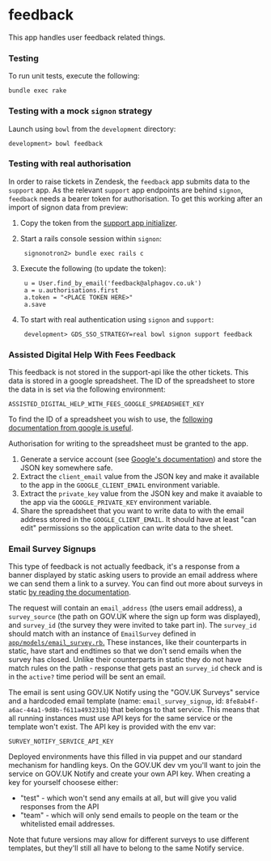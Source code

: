 feedback
========

This app handles user feedback related things.

### Testing

To run unit tests, execute the following:

    bundle exec rake

### Testing with a mock `signon` strategy

Launch using `bowl` from the `development` directory:

    development> bowl feedback

### Testing with real authorisation

In order to raise tickets in Zendesk, the `feedback` app submits data to the `support` app. As the relevant `support` app endpoints are behind `signon`, `feedback` needs a bearer token for authorisation. To get this working after an import of signon data from preview:

1. Copy the token from the [support app initializer](config/initializers/support_app.rb).

2. Start a rails console session within `signon`:

        signonotron2> bundle exec rails c

3. Execute the following (to update the token):

        u = User.find_by_email('feedback@alphagov.co.uk')
        a = u.authorisations.first
        a.token = "<PLACE TOKEN HERE>"
        a.save

4. To start with real authentication using `signon` and `support`:

        development> GDS_SSO_STRATEGY=real bowl signon support feedback

### Assisted Digital Help With Fees Feedback

This feedback is not stored in the support-api like the other tickets.  This data
is stored in a google spreadsheet.  The ID of the spreadsheet to store the data
in is set via the following environment:

    ASSISTED_DIGITAL_HELP_WITH_FEES_GOOGLE_SPREADSHEET_KEY

To find the ID of a spreadsheet you wish to use, the [following documentation
from google is useful](https://developers.google.com/sheets/guides/concepts#spreadsheet_id).

Authorisation for writing to the spreadsheet must be granted to the app.

1.  Generate a service account (see [Google's documentation](https://developers.google.com/identity/protocols/OAuth2ServiceAccount))
    and store the JSON key somewhere safe.
2.  Extract the `client_email` value from the JSON key and make it available to
    the app in the `GOOGLE_CLIENT_EMAIL` environment variable.
3.  Extract the `private_key` value from the JSON key and make it avaiable to
    the app via the `GOOGLE_PRIVATE_KEY` environment variable.
4.  Share the spreadsheet that you want to write data to with the email address
    stored in the `GOOGLE_CLIENT_EMAIL`.  It should have at least "can edit"
    permissions so the application can write data to the sheet.

### Email Survey Signups

This type of feedback is not actually feedback, it's a response from a banner
displayed by static asking users to provide an email address where we can send
them a link to a survey.  You can find out more about surveys in static [by
reading the documentation](https://github.com/alphagov/static/blob/master/doc/surveys.md).

The request will contain an `email_address` (the users email address), a
`survey_source` (the path on GOV.UK where the sign up form was displayed), and
`survey_id` (the survey they were invited to take part in).  The `survey_id`
should match with an instance of `EmailSurvey` defined in [`app/models/email_survey.rb`.](app/models/email_survey.rb)
These instances, like their counterparts in static, have start and endtimes so
that we don't send emails when the survey has closed.  Unlike their counterparts
in static they do not have match rules on the path - response that gets past an
`survey_id` check and is in the `active?` time period will be sent an email.

The email is sent using GOV.UK Notify using the "GOV.UK Surveys" service and a
hardcoded email template (name: `email_survey_signup`, id: `8fe8ab4f-a6ac-44a1-9d8b-f611a493231b`)
that belongs to that service.  This means that all running instances must use
API keys for the same service or the template won't exist.  The API key is
provided with the env var:

    SURVEY_NOTIFY_SERVICE_API_KEY

Deployed environments have this filled in via puppet and our standard mechanism
for handling keys.  On the GOV.UK dev vm you'll want to join the service on
GOV.UK Notify and create your own  API key.  When creating a key for yourself
choosese either:

* "test" - which won't send any emails at all, but will give you valid
           responses from the API
* "team" - which will only send emails to people on the team or the whitelisted
           email addresses.

Note that future versions may allow for different surveys to use different
templates, but they'll still all have to belong to the same Notify service.
